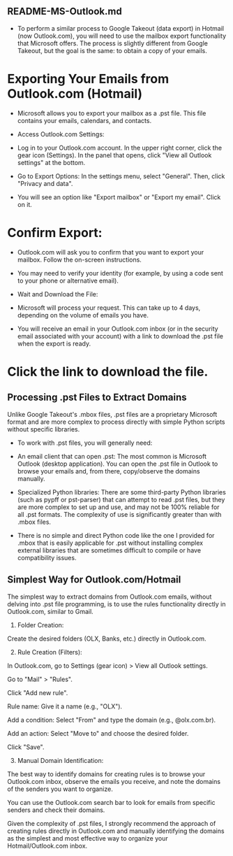 ## README-MS-Outlook.md

* To perform a similar process to Google Takeout (data export) in Hotmail (now Outlook.com), you will need to use the mailbox export functionality that Microsoft offers. The process is slightly different from Google Takeout, but the goal is the same: to obtain a copy of your emails.

# Exporting Your Emails from Outlook.com (Hotmail)
* Microsoft allows you to export your mailbox as a .pst file. This file contains your emails, calendars, and contacts.

* Access Outlook.com Settings:

* Log in to your Outlook.com account.
  In the upper right corner, click the gear icon (Settings).
  In the panel that opens, click "View all Outlook settings" at the bottom.

* Go to Export Options:
  In the settings menu, select "General".
  Then, click "Privacy and data".

* You will see an option like "Export mailbox" or "Export my email". Click on it.

# Confirm Export:

* Outlook.com will ask you to confirm that you want to export your mailbox. Follow the on-screen instructions.

* You may need to verify your identity (for example, by using a code sent to your phone or alternative email).

* Wait and Download the File:

* Microsoft will process your request. This can take up to 4 days, depending on the volume of emails you have.

* You will receive an email in your Outlook.com inbox (or in the security email associated with your account) with a link to download the .pst file when the export is ready.

# Click the link to download the file.

## Processing .pst Files to Extract Domains
Unlike Google Takeout's .mbox files, .pst files are a proprietary Microsoft format and are more complex to process directly with simple Python scripts without specific libraries.

* To work with .pst files, you will generally need:

* An email client that can open .pst: The most common is Microsoft Outlook (desktop application). You can open the .pst file in Outlook to browse your emails and, from there, copy/observe the domains manually.

* Specialized Python libraries: There are some third-party Python libraries (such as pypff or pst-parser) that can attempt to read .pst files, but they are more complex to set up and use, and may not be 100% reliable for all .pst formats. The complexity of use is significantly greater than with .mbox files.

* There is no simple and direct Python code like the one I provided for .mbox that is easily applicable for .pst without installing complex external libraries that are sometimes difficult to compile or have compatibility issues.

## Simplest Way for Outlook.com/Hotmail
The simplest way to extract domains from Outlook.com emails, without delving into .pst file programming, is to use the rules functionality directly in Outlook.com, similar to Gmail.

1. Folder Creation:

Create the desired folders (OLX, Banks, etc.) directly in Outlook.com.

2. Rule Creation (Filters):

In Outlook.com, go to Settings (gear icon) > View all Outlook settings.

Go to "Mail" > "Rules".

Click "Add new rule".

Rule name: Give it a name (e.g., "OLX").

Add a condition: Select "From" and type the domain (e.g., @olx.com.br).

Add an action: Select "Move to" and choose the desired folder.

Click "Save".

3. Manual Domain Identification:

The best way to identify domains for creating rules is to browse your Outlook.com inbox, observe the emails you receive, and note the domains of the senders you want to organize.

You can use the Outlook.com search bar to look for emails from specific senders and check their domains.

Given the complexity of .pst files, I strongly recommend the approach of creating rules directly in Outlook.com and manually identifying the domains as the simplest and most effective way to organize your Hotmail/Outlook.com inbox.